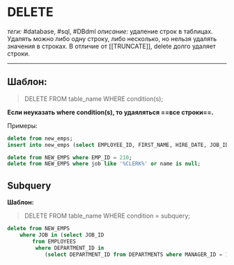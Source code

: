 # DELETE
*теги:* #database, #sql, #DBdml 
*описание:* удаление строк в таблицах. Удалять можно либо одну строку, либо несколько, но нельзя удалять значения в строках. В отличие от [[TRUNCATE]], delete долго удаляет строки.

---

## Шаблон:
>DELETE
FROM table_name
WHERE condition(s);


**Если неуказать where condition(s), то удаяляться ==все строки==.**

Примеры:
```sql
delete from new_emps;
insert into new_emps (select EMPLOYEE_ID, FIRST_NAME, HIRE_DATE, JOB_ID from EMPLOYEES);

delete from NEW_EMPS where EMP_ID = 210;
delete from NEW_EMPS where job like '%CLERK%' or name is null;
```

## Subquery 
**Шаблон:**
>DELETE
FROM table_name
WHERE condition = subquery;


```sql
delete from NEW_EMPS
    where JOB in (select JOB_ID
        from EMPLOYEES
         where DEPARTMENT_ID in
          	(select DEPARTMENT_ID from DEPARTMENTS where MANAGER_ID = 100));
```